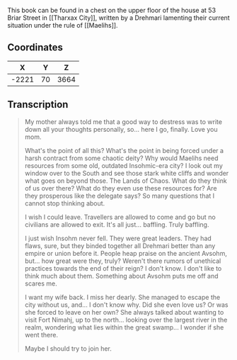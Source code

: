  

This book can be found in a chest on the upper floor of the house at 53 Briar Street in [[Tharxax City]], written by a Drehmari lamenting their current situation under the rule of [[Maelihs]].

## Coordinates
| **X** | **Y** | **Z** |
| :---: | :---: | :---: |
| -2221 |  70   | 3664  |

## Transcription
> My mother always told me that a good way to destress was to write down all your thoughts personally, so... here I go, finally. Love you mom.
>
> What's the point of all this? What's the point in being forced under a harsh contract from some chaotic deity? Why would Maelihs need resources from some old, outdated Insohmic-era city? I look out my window over to the South and see those stark white cliffs and wonder what goes on beyond those. The Lands of Chaos. What do they think of us over there? What do they even use these resources for? Are they prosperous like the delegate says? So many questions that I cannot stop thinking about.
>
> I wish I could leave. Travellers are allowed to come and go but no civilians are allowed to exit. It's all just... baffling. Truly baffling.
>
> I just wish Insohm never fell. They were great leaders. They had flaws, sure, but they binded together all Drehmari better than any empire or union before it. People heap praise on the ancient Avsohm, but... how great were they, truly? Weren't there rumors of unethical practices towards the end of their reign? I don't know. I don't like to think much about them. Something about Avsohm puts me off and scares me.
>
> I want my wife back. I miss her dearly. She managed to escape the city without us, and... I don't know why. Did she even love us? Or was she forced to leave on her own? She always talked about wanting to visit Fort Nimahj, up to the north... looking over the largest river in the realm, wondering what lies within the great swamp... I wonder if she went there.
>
> Maybe I should try to join her.



